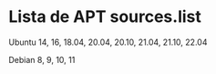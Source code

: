 # Lista de APT sources.list

Ubuntu 14, 16, 18.04, 20.04, 20.10, 21.04, 21.10, 22.04

Debian 8, 9, 10, 11
